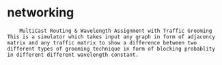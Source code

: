 # networking
		MultiCast Routing & Wavelength Assignment with Traffic Grooming
	This is a simulator which takes input any graph in form of adjacency matrix and any traffic matrix to show a difference between two different types of grooming technique in form of blocking probablity in different different wavelength constant. 
